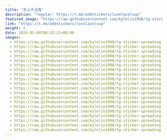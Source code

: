```yaml
---
title: "无上大涩鬼"
description: "regular: https://t.me/addstickers/lovelacelvup"
featured_image: "https://raw.githubusercontent.com/kylelin1998/tg-sticker-spreading-worldwide-images/main/img/eeee7614-2de3-4287-bee6-b51a8a82cf6e.jpg"
link: "https://t.me/addstickers/lovelacelvup"
weight: 3
date: 2024-03-09T08:42:21+08:00
images:
  - https://raw.githubusercontent.com/kylelin1998/tg-sticker-spreading-worldwide-images/main/img/eeee7614-2de3-4287-bee6-b51a8a82cf6e.jpg
  - https://raw.githubusercontent.com/kylelin1998/tg-sticker-spreading-worldwide-images/main/img/0600758a-dd0f-4de2-99c2-731467fee066.jpg
  - https://raw.githubusercontent.com/kylelin1998/tg-sticker-spreading-worldwide-images/main/img/e7f5812f-ad1e-4bd9-a3e6-7a7f66a7e32a.jpg
  - https://raw.githubusercontent.com/kylelin1998/tg-sticker-spreading-worldwide-images/main/img/253abec4-26a3-4921-8392-218d5ed1756f.jpg
  - https://raw.githubusercontent.com/kylelin1998/tg-sticker-spreading-worldwide-images/main/img/b6e8aeb7-40fb-49c6-8528-b1752e06ce9f.jpg
  - https://raw.githubusercontent.com/kylelin1998/tg-sticker-spreading-worldwide-images/main/img/3b7dfda8-f4f2-4b4f-89ae-892a42c65440.jpg
  - https://raw.githubusercontent.com/kylelin1998/tg-sticker-spreading-worldwide-images/main/img/1ccc49d8-b7de-4043-96bd-73d58faaa874.jpg
  - https://raw.githubusercontent.com/kylelin1998/tg-sticker-spreading-worldwide-images/main/img/b828040c-afb1-48c9-ade8-b816d8566fbe.jpg
  - https://raw.githubusercontent.com/kylelin1998/tg-sticker-spreading-worldwide-images/main/img/96494b0c-a48e-4485-81d8-833f8125a8aa.jpg
  - https://raw.githubusercontent.com/kylelin1998/tg-sticker-spreading-worldwide-images/main/img/2edd1f41-5090-4728-8bf6-a1dde651c245.jpg
  - https://raw.githubusercontent.com/kylelin1998/tg-sticker-spreading-worldwide-images/main/img/92fd2644-8ef8-4d4b-9a2b-c9adb46fe962.jpg
  - https://raw.githubusercontent.com/kylelin1998/tg-sticker-spreading-worldwide-images/main/img/eae3909a-a319-404f-afdc-f83b8c3952a6.jpg
  - https://raw.githubusercontent.com/kylelin1998/tg-sticker-spreading-worldwide-images/main/img/caf151bc-4515-4990-a7c7-3ea3a732b7a1.jpg
  - https://raw.githubusercontent.com/kylelin1998/tg-sticker-spreading-worldwide-images/main/img/cff00204-9050-4977-a8db-d33f2cde4277.jpg
  - https://raw.githubusercontent.com/kylelin1998/tg-sticker-spreading-worldwide-images/main/img/a0ec884e-ee1c-43ae-8ef2-264621bc3f66.jpg
  - https://raw.githubusercontent.com/kylelin1998/tg-sticker-spreading-worldwide-images/main/img/8c30f770-af55-4c38-bfee-a66e7ae39049.jpg
  - https://raw.githubusercontent.com/kylelin1998/tg-sticker-spreading-worldwide-images/main/img/2dc9b906-dd35-4443-891e-5193034f6135.jpg
  - https://raw.githubusercontent.com/kylelin1998/tg-sticker-spreading-worldwide-images/main/img/b83c38a4-3afe-4aa8-8cec-853d54889bbc.jpg
  - https://raw.githubusercontent.com/kylelin1998/tg-sticker-spreading-worldwide-images/main/img/1b813a3f-9918-4c1c-acf2-2f5fcc0c3a29.jpg
  - https://raw.githubusercontent.com/kylelin1998/tg-sticker-spreading-worldwide-images/main/img/60e0cb64-4957-4d85-83ef-c6afe719659c.jpg
---
```


